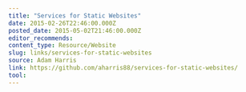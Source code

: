 ```yaml
---
title: "Services for Static Websites"
date: 2015-02-26T22:46:00.000Z
posted_date: 2015-05-02T21:46:00.000Z
editor_recommends:
content_type: Resource/Website
slug: links/services-for-static-websites
source: Adam Harris
link: https://github.com/aharris88/services-for-static-websites/
tool:
---
```





